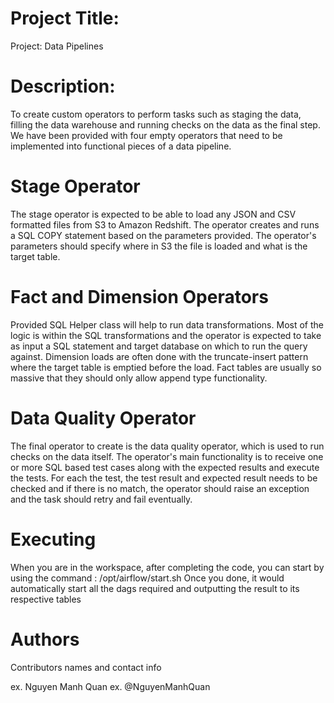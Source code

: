 # Project Title: 
Project: Data Pipelines

# Description: 
To create custom operators to perform tasks such as staging the data, filling the data warehouse and running checks on the data as the final step. We have been provided with four empty operators that need to be implemented into functional pieces of a data pipeline.

# Stage Operator
The stage operator is expected to be able to load any JSON and CSV formatted files from S3 to Amazon Redshift. The operator creates and runs a SQL COPY statement based on the parameters provided. The operator's parameters should specify where in S3 the file is loaded and what is the target table.

# Fact and Dimension Operators
Provided SQL Helper class will help to run data transformations. Most of the logic is within the SQL transformations and the operator is expected to take as input a SQL statement and target database on which to run the query against. Dimension loads are often done with the truncate-insert pattern where the target table is emptied before the load. Fact tables are usually so massive that they should only allow append type functionality.

# Data Quality Operator
The final operator to create is the data quality operator, which is used to run checks on the data itself. The operator's main functionality is to receive one or more SQL based test cases along with the expected results and execute the tests. For each the test, the test result and expected result needs to be checked and if there is no match, the operator should raise an exception and the task should retry and fail eventually.

# Executing
When you are in the workspace, after completing the code, you can start by using the command : /opt/airflow/start.sh
Once you done, it would automatically start all the dags required and outputting the result to its respective tables

# Authors
Contributors names and contact info

ex. Nguyen Manh Quan
ex. @NguyenManhQuan
